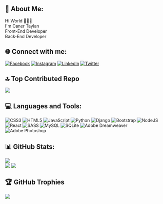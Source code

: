 ## 💫 About Me:
Hi World 👋👋👋<br>I'm Caner Taylan<br>Front-End Developer<br>Back-End Developer


## 🌐 Connect with me:
[![Facebook](https://img.shields.io/badge/Facebook-%231877F2.svg?logo=Facebook&logoColor=white)](https://facebook.com/caner.taylan) [![Instagram](https://img.shields.io/badge/Instagram-%23E4405F.svg?logo=Instagram&logoColor=white)](https://instagram.com/ctaylan) [![LinkedIn](https://img.shields.io/badge/LinkedIn-%230077B5.svg?logo=linkedin&logoColor=white)](https://linkedin.com/in/caner-taylan-9a377637/) [![Twitter](https://img.shields.io/badge/Twitter-%231DA1F2.svg?logo=Twitter&logoColor=white)](https://twitter.com/caner_taylan) 

## 🔝 Top Contributed Repo
![](https://github-contributor-stats.vercel.app/api?username=canertaylan&limit=5&theme=highcontrast&combine_all_yearly_contributions=true)

## 💻 Languages and Tools:
![CSS3](https://img.shields.io/badge/css3-%231572B6.svg?style=for-the-badge&logo=css3&logoColor=white) ![HTML5](https://img.shields.io/badge/html5-%23E34F26.svg?style=for-the-badge&logo=html5&logoColor=white) 
![JavaScript](https://img.shields.io/badge/javascript-%23323330.svg?style=for-the-badge&logo=javascript&logoColor=%23F7DF1E) ![Python](https://img.shields.io/badge/python-3670A0?style=for-the-badge&logo=python&logoColor=ffdd54) ![Django](https://img.shields.io/badge/django-%23092E20.svg?style=for-the-badge&logo=django&logoColor=white) ![Bootstrap](https://img.shields.io/badge/bootstrap-%23563D7C.svg?style=for-the-badge&logo=bootstrap&logoColor=white) ![NodeJS](https://img.shields.io/badge/node.js-6DA55F?style=for-the-badge&logo=node.js&logoColor=white) ![React](https://img.shields.io/badge/react-%2320232a.svg?style=for-the-badge&logo=react&logoColor=%2361DAFB) ![SASS](https://img.shields.io/badge/SASS-hotpink.svg?style=for-the-badge&logo=SASS&logoColor=white) ![MySQL](https://img.shields.io/badge/mysql-%2300f.svg?style=for-the-badge&logo=mysql&logoColor=white) ![SQLite](https://img.shields.io/badge/sqlite-%2307405e.svg?style=for-the-badge&logo=sqlite&logoColor=white) ![Adobe Dreamweaver](https://img.shields.io/badge/Adobe%20Dreamweaver-FF61F6.svg?style=for-the-badge&logo=Adobe%20Dreamweaver&logoColor=white) ![Adobe Photoshop](https://img.shields.io/badge/adobephotoshop-%2331A8FF.svg?style=for-the-badge&logo=adobephotoshop&logoColor=white)

## 📊 GitHub Stats:
![](https://github-readme-stats.vercel.app/api/top-langs/?username=canertaylan&theme=highcontrast&hide_border=false&include_all_commits=true&count_private=false&layout=compact) <br>
![](https://github-readme-stats.vercel.app/api?username=canertaylan&theme=highcontrast&hide_border=false&include_all_commits=true&count_private=false)
![](https://github-readme-streak-stats.herokuapp.com/?user=canertaylan&theme=highcontrast&hide_border=false)

## 🏆 GitHub Trophies
![](https://github-profile-trophy.vercel.app/?username=canertaylan&theme=highcontrast&no-frame=false&no-bg=true&margin-w=4)
